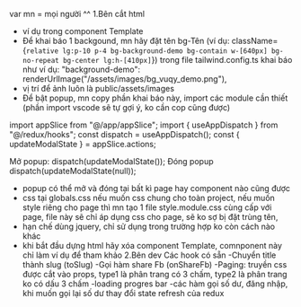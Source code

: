 var mn = mọi người ^^
1.Bên cắt html

- ví dụ trong component Template
- Để khai báo 1 backgound, mn hãy đặt tên bg-Tên (ví dụ: className={`relative lg:p-10 p-4 bg-background-demo bg-contain w-[640px] bg-no-repeat bg-center lg:h-[410px]`})
  trong file tailwind.config.ts khai báo như ví dụ: "background-demo": renderUrlImage("/assets/images/bg_vuqy_demo.png"),
- vị trí để ảnh luôn là public/assets/images
- Để bật popup, mn copy phần khai báo này, import các module cần thiết (phần import vscode sẽ tự gợi ý, ko cần cop cũng được)

import appSlice from "@/app/appSlice";
import { useAppDispatch } from "@/redux/hooks";
const dispatch = useAppDispatch();
const { updateModalState } = appSlice.actions;

Mở popup:
dispatch(updateModalState(<MessageTemplate message="Demo mở popup" />));
Đóng popup
dispatch(updateModalState(null));

- popup có thể mở và đóng tại bất kì page hay component nào cũng được
- css tại globals.css nếu muốn css chung cho toàn project, nếu muốn style riêng cho page thì mn tạo 1 file style.module.css cùng cấp với page, file này sẽ chỉ áp dụng css cho page,
  sẽ ko sợ bị đặt trùng tên,
- hạn chế dùng jquery, chỉ sử dụng trong trường hợp ko còn cách nào khác
- khi bắt đầu dựng html hãy xóa component Template, comnponent này chỉ làm ví dụ để tham khảo
  2.Bên dev
  Các hook có sẵn
  -Chuyển title thành slug (toSlug)
  -Gọi hàm share Fb (onShareFb)
  -Paging: truyền css được cắt vào props, type1 là phân trang có 3 chấm, type2 là phân trang ko có dấu 3 chấm
  -loading progres bar
  -các hàm gọi số dư, đăng nhập, khi muốn gọi lại số dư thay đổi state refresh của redux
